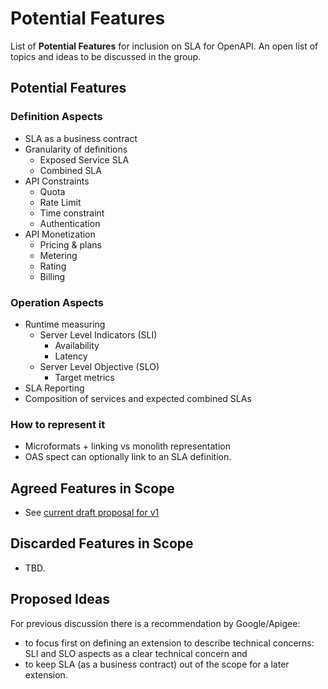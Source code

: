 # Potential Features

List of **Potential Features** for inclusion on SLA for OpenAPI.
An open list of topics and ideas to be discussed in the group.

## Potential Features

### Definition Aspects
- SLA as a business contract
- Granularity of definitions
    - Exposed Service SLA
    - Combined SLA
- API Constraints
    - Quota
    - Rate Limit
    - Time constraint
    - Authentication
- API Monetization
    - Pricing & plans
    - Metering
    - Rating
    - Billing

### Operation Aspects
- Runtime measuring
    - Server Level Indicators (SLI)
        - Availability
        - Latency
    - Server Level Objective (SLO)
        - Target metrics
- SLA Reporting
- Composition of services and expected combined SLAs

### How to represent it
- Microformats + linking vs monolith representation
- OAS spect can optionally link to an SLA definition.

## Agreed Features in Scope
  
- See [current draft proposal for v1](https://github.com/isa-group/SLA4OAI-TC/edit/master/FirstMinimalSpecification.md)

## Discarded Features in Scope

- TBD.

## Proposed Ideas

For previous discussion there is a recommendation by Google/Apigee:
- to focus first on defining an extension to describe technical concerns: SLI and SLO aspects as a clear technical concern and
- to keep SLA (as a business contract) out of the scope for a later extension.
